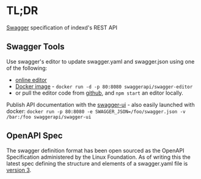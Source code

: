# TL;DR

[Swagger](https://swagger.io/getting-started-with-swagger-i-what-is-swagger/) specification of indexd's REST API

## Swagger Tools

Use swagger's editor to update swagger.yaml and swagger.json using one of the following:
* [online editor](https://editor.swagger.io/)
* [Docker image](https://hub.docker.com/r/swaggerapi/swagger-editor/) - `docker run -d -p 80:8080 swaggerapi/swagger-editor`
* or pull the editor code from [github](https://github.com/swagger-api/swagger-editor), and `npm start` an editor locally.

Publish API documentation with the [swagger-ui](https://github.com/swagger-api/swagger-ui) - also easily launched with docker: `docker run -p 80:8080 -e SWAGGER_JSON=/foo/swagger.json -v /bar:/foo swaggerapi/swagger-ui`

## OpenAPI Spec

The swagger definition format has been open sourced as the OpenAPI Specification administered by the Linux Foundation.  As of writing this the latest spec defining the structure and elements of a swagger.yaml file is [version 3](https://github.com/OAI/OpenAPI-Specification/blob/master/versions/3.0.0.md).
